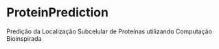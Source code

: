 # ProteinPrediction
Predição da Localização Subcelular de Proteínas utilizando Computação Bioinspirada
